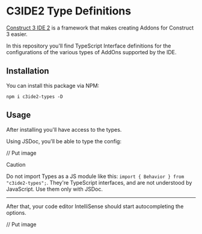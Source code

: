 # C3IDE2 Type Definitions

[Construct 3 IDE 2](https://github.com/ConstructFund/c3ide2-framework) is a framework that makes creating Addons for Construct 3 easier.

In this repository you'll find TypeScript Interface definitions for the configurations of the various types of AddOns supported by the IDE.

## Installation

You can install this package via NPM:

```
npm i c3ide2-types -D
```

## Usage

After installing you'll have access to the types.

Using JSDoc, you'll be able to type the config:

// Put image

>[!CAUTION]
> Do not import Types as a JS module like this: `import { Behavior } from "c3ide2-types";`. They're TypeScript interfaces, and are not understood by JavaScript. Use them only with JSDoc.

---

After that, your code editor IntelliSense should start autocompleting the options.

// Put image
